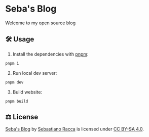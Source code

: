 # Seba's Blog
Welcome to my open source blog


## 🛠 Usage
1. Install the dependencies with [pnpm](https://github.com/pnpm/pnpm):
  ```bash
  pnpm i
  ```
2. Run local dev server:
  ```bash
  pnpm dev
  ```
3. Build website:
  ```bash
  pnpm build
  ```


## ⚖️ License
[Seba's Blog](https://blog.racca.me) by [Sebastiano Racca](https://racca.me) is licensed under [CC BY-SA 4.0](https://creativecommons.org/licenses/by-sa/4.0/).
